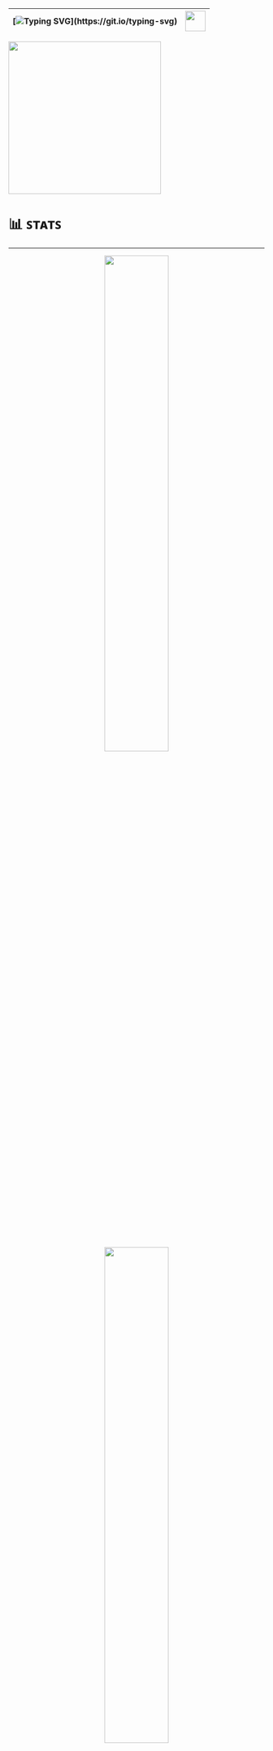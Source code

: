 

| [![Typing SVG](https://readme-typing-svg.demolab.com?font=Fira+Code&size=30&pause=1000&color=56F774&center=true&vCenter=true&width=435&lines=Hi!+I'm+Ibrahim.;Welcome+to+my+page!)](https://git.io/typing-svg) | <img src="https://user-images.githubusercontent.com/1303154/88677602-1635ba80-d120-11ea-84d8-d263ba5fc3c0.gif" width="40px"> |
|---|---|

<img src="https://media0.giphy.com/media/5eLDrEaRGHegx2FeF2/giphy.gif?cid=6c09b9521w7aggjn7t88wujchcacm622h9wfqksstqszf8vf&ep=v1_stickers_search&rid=giphy.gif&ct=s" width="300px">

# 📊 ꜱᴛᴀᴛꜱ
---

<p align="center">
  <img height="50%" width="auto" src ="https://github-readme-stats.vercel.app/api?username=ibruhhim&show_icons=true&count_private=true&theme=dark&hide_border=true&hide=issues,contribs&bg_color=00000000">
  <img height="50%" width="auto" src ="https://github-readme-stats.vercel.app/api/top-langs/?username=ibruhhim&layout=compact&hide_border=true&theme=dark&bg_color=00000000&langs_count=6&hide=jupyter%20notebook,tex,css,php">
</p>

# 👇🏽 ᴀʙᴏᴜᴛ ᴍᴇ
---

I'm an undergrad Computer Science student from Canada ‍🎓. I got into programming and computers as a kid, and it’s been a passion ever since. I’m currently specializing in Full Stack Development, although I’m passionate about all areas of software. There’s just something about bringing creative user interfaces to life that I truly enjoy.

When I’m not coding, I’m usually chilling, reflecting on life, or just enjoying a rainy day 🌧️. I’m all about spirituality and self-reflection, trying to grow both inside and out. 

### Hobbies

You'll usually find me:

- ♟️ **Chess**: Sharpening my strategy and thinking through complex problems.
- 💪 **Fitness**: Staying active and pushing myself in the gym.
- 🍔 **Foodie**: Exploring new food spots and enjoying different cuisines.
- 📚 **Reading**: Diving into books on religion, self-improvement, or just a good story.

### Contact

Feel free to check out my projects, or reach out if you want to connect!  
- Twitter: [@ibruhhhim](https://x.com/ibruhhhim)  

Let's build something awesome together! 😊


# 🌐 ᴛᴇᴄʜɴᴏʟᴏɢɪᴇꜱ & ᴛᴏᴏʟꜱ
---

![AssemblyScript](https://img.shields.io/badge/assembly%20script-%23000000.svg?style=for-the-badge&logo=assemblyscript&logoColor=white) ![C](https://img.shields.io/badge/c-%2300599C.svg?style=for-the-badge&logo=c&logoColor=white) ![Markdown](https://img.shields.io/badge/markdown-%23000000.svg?style=for-the-badge&logo=markdown&logoColor=white) ![Java](https://img.shields.io/badge/java-%23ED8B00.svg?style=for-the-badge&logo=openjdk&logoColor=white) ![HTML5](https://img.shields.io/badge/html5-%23E34F26.svg?style=for-the-badge&logo=html5&logoColor=white) ![JavaScript](https://img.shields.io/badge/javascript-%23323330.svg?style=for-the-badge&logo=javascript&logoColor=%23F7DF1E) ![CSS3](https://img.shields.io/badge/css3-%231572B6.svg?style=for-the-badge&logo=css3&logoColor=white) ![Haskell](https://img.shields.io/badge/Haskell-5e5086?style=for-the-badge&logo=haskell&logoColor=white) ![Python](https://img.shields.io/badge/python-3670A0?style=for-the-badge&logo=python&logoColor=ffdd54) ![Bash Script](https://img.shields.io/badge/bash_script-%23121011.svg?style=for-the-badge&logo=gnu-bash&logoColor=white) ![TailwindCSS](https://img.shields.io/badge/tailwindcss-%2338B2AC.svg?style=for-the-badge&logo=tailwind-css&logoColor=white) ![AWS](https://img.shields.io/badge/AWS-%23FF9900.svg?style=for-the-badge&logo=amazon-aws&logoColor=white) ![Azure](https://img.shields.io/badge/azure-%230072C6.svg?style=for-the-badge&logo=microsoftazure&logoColor=white) ![Flask](https://img.shields.io/badge/flask-%23000.svg?style=for-the-badge&logo=flask&logoColor=white) ![jQuery](https://img.shields.io/badge/jquery-%230769AD.svg?style=for-the-badge&logo=jquery&logoColor=white) ![React](https://img.shields.io/badge/react-%2320232a.svg?style=for-the-badge&logo=react&logoColor=%2361DAFB) ![Socket.io](https://img.shields.io/badge/Socket.io-black?style=for-the-badge&logo=socket.io&badgeColor=010101) ![MySQL](https://img.shields.io/badge/mysql-4479A1.svg?style=for-the-badge&logo=mysql&logoColor=white) ![MongoDB](https://img.shields.io/badge/MongoDB-%234ea94b.svg?style=for-the-badge&logo=mongodb&logoColor=white) ![SQLite](https://img.shields.io/badge/sqlite-%2307405e.svg?style=for-the-badge&logo=sqlite&logoColor=white) ![Postgres](https://img.shields.io/badge/postgres-%23316192.svg?style=for-the-badge&logo=postgresql&logoColor=white) ![Git](https://img.shields.io/badge/git-%23F05033.svg?style=for-the-badge&logo=git&logoColor=white) ![GitHub](https://img.shields.io/badge/github-%23121011.svg?style=for-the-badge&logo=github&logoColor=white) ![Docker](https://img.shields.io/badge/docker-%230db7ed.svg?style=for-the-badge&logo=docker&logoColor=white) ![Linux](https://img.shields.io/badge/-Linux-FCC624?logo=Linux&style=for-the-badge&logoColor=black) ![Overleaf](https://img.shields.io/badge/-Overleaf-47A141?logo=Overleaf&style=for-the-badge&logoColor=white)


# ⭐ ᴍᴇᴍᴏʀᴀʙʟᴇ ʀᴇᴘᴏꜱ
---

<p align="center">
  <a href="https://github.com/ibruhhim/SMS-Prayer-Reminder">
    <img align="center" src="https://github-readme-stats.vercel.app/api/pin/?username=ibruhhim&repo=SMS-Prayer-Reminder&theme=dark" />
  </a>
  <a href="https://github.com/ibruhhim/TOD-2-Online-Game">
    <img align="center" src="https://github-readme-stats.vercel.app/api/pin/?username=ibruhhim&repo=TOD-2-Online-Game&theme=dark" />
  </a>
</p>
